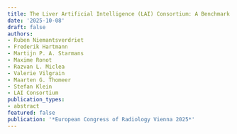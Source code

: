 ```yaml
---
title: The Liver Artificial Intelligence (LAI) Consortium: A Benchmark Dataset and Optimised Machine Learning Methods for MRI-based Diagnosis of Solid-appearing Liver Lesions
date: '2025-10-08'
draft: false
authors:
- Ruben Niemantsverdriet
- Frederik Hartmann
- Martijn P. A. Starmans
- Maxime Ronot
- Razvan L. Miclea
- Valerie Vilgrain
- Maarten G. Thomeer
- Stefan Klein
- LAI Consortium
publication_types:
- abstract
featured: false
publication: '*European Congress of Radiology Vienna 2025*'
---
```


